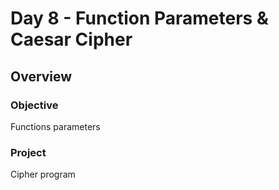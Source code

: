 # Day 8 - Function Parameters & Caesar Cipher

## Overview

### Objective

Functions parameters

### Project

Cipher program